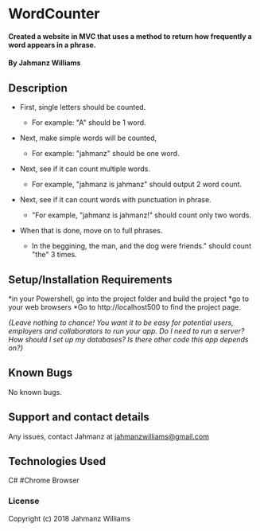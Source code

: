 # WordCounter

#### Created a website in MVC that uses a method to return how frequently a word appears in a phrase.

#### By Jahmanz Williams

## Description

* First, single letters should be counted.
  * For example: "A" should be 1 word.

* Next, make simple words will be counted,
  * For example: "jahmanz" should be one word.

* Next, see if it can count multiple words.
  * For example, "jahmanz is jahmanz" should output 2 word count.

* Next, see if it can count words with punctuation in phrase.
  * "For example, "jahmanz is jahmanz!" should count only two words.

* When that is done, move on to full phrases.
  * In the beggining, the man, and the dog were friends." should count "the" 3 times.

## Setup/Installation Requirements

*in your Powershell, go into the project folder and build the project
*go to your web browsers
*Go to http://localhost500 to find the project page.

_{Leave nothing to chance! You want it to be easy for potential users, employers and collaborators to run your app. Do I need to run a server? How should I set up my databases? Is there other code this app depends on?}_

## Known Bugs

No known bugs.

## Support and contact details

Any issues, contact Jahmanz at jahmanzwilliams@gmail.com

## Technologies Used

C#
#Chrome Browser

### License

Copyright (c) 2018 Jahmanz Williams
